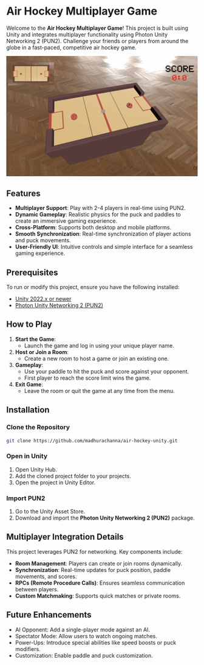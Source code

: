 
# Air Hockey Multiplayer Game

Welcome to the **Air Hockey Multiplayer Game**! This project is built using Unity and integrates multiplayer functionality using Photon Unity Networking 2 (PUN2). Challenge your friends or players from around the globe in a fast-paced, competitive air hockey game.

![Air Hockey Game Preview](preview.png)



## Features

- **Multiplayer Support**: Play with 2-4 players in real-time using PUN2.
- **Dynamic Gameplay**: Realistic physics for the puck and paddles to create an immersive gaming experience.
- **Cross-Platform**: Supports both desktop and mobile platforms.
- **Smooth Synchronization**: Real-time synchronization of player actions and puck movements.
- **User-Friendly UI**: Intuitive controls and simple interface for a seamless gaming experience.


## Prerequisites

To run or modify this project, ensure you have the following installed:

- [Unity 2022.x or newer](https://unity.com/)
- [Photon Unity Networking 2 (PUN2)](https://assetstore.unity.com/packages/tools/network/pun-2-free-119922)


## How to Play

1. **Start the Game**:
   - Launch the game and log in using your unique player name.
2. **Host or Join a Room**:
   - Create a new room to host a game or join an existing one.
3. **Gameplay**:
   - Use your paddle to hit the puck and score against your opponent.
   - First player to reach the score limit wins the game.
4. **Exit Game**:
   - Leave the room or quit the game at any time from the menu.


## Installation

### Clone the Repository
```bash
git clone https://github.com/madhurachanna/air-hockey-unity.git
```

### Open in Unity
1. Open Unity Hub.
2. Add the cloned project folder to your projects.
3. Open the project in Unity Editor.

### Import PUN2
1. Go to the Unity Asset Store.
2. Download and import the **Photon Unity Networking 2 (PUN2)** package.


## Multiplayer Integration Details

This project leverages PUN2 for networking. Key components include:
- **Room Management**: Players can create or join rooms dynamically.
- **Synchronization**: Real-time updates for puck position, paddle movements, and scores.
- **RPCs (Remote Procedure Calls)**: Ensures seamless communication between players.
- **Custom Matchmaking**: Supports quick matches or private rooms.


## Future Enhancements

- AI Opponent: Add a single-player mode against an AI.
- Spectator Mode: Allow users to watch ongoing matches.
- Power-Ups: Introduce special abilities like speed boosts or puck modifiers.
- Customization: Enable paddle and puck customization.

